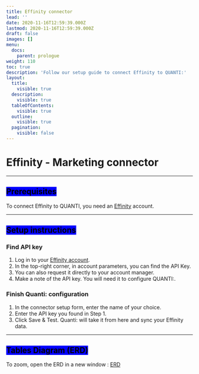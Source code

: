 ```yaml
---
title: Effinity connector
lead: ''
date: 2020-11-16T12:59:39.000Z
lastmod: 2020-11-16T12:59:39.000Z
draft: false
images: []
menu:
  docs:
    parent: prologue
weight: 110
toc: true
description: 'Follow our setup guide to connect Effinity to QUANTI:'
layout:
  title:
    visible: true
  description:
    visible: true
  tableOfContents:
    visible: true
  outline:
    visible: true
  pagination:
    visible: false
---
```


# Effinity - Marketing connector

***

## <mark style="background-color:blue;">Prerequisites</mark>

To connect Effinity to QUANTI, you need an [Effinity](https://www.effinity.fr/) account.

***

## <mark style="background-color:blue;">Setup instructions</mark>

### Find API key

1. Log in to your [Effinity account](https://sso.effinity.fr/auth/sign/affilieur?lg=fr).
2. In the top-right corner, in account parameters, you can find the API Key.
3. You can also request it directly to your account manager.
4. Make a note of the API key. You will need it to configure QUANTI:.

### Finish Quanti: configuration

1. In the connector setup form, enter the name of your choice.
2. Enter the API key you found in Step 1.
3. Click Save & Test. Quanti: will take it from here and sync your Effinity data.

***

## <mark style="background-color:blue;">Tables Diagram (ERD)</mark>

To zoom, open the ERD in a new window : [ERD](https://dbdiagram.io/e/65577c543be149578735ccf9/65cf2b18ac844320ae4a3ed6)
